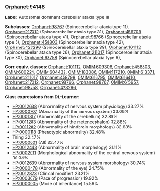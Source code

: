 
### [Orphanet:94148](http://www.orpha.net/ORDO/Orphanet_94148)
**Label:** Autosomal dominant cerebellar ataxia type III

**Subclasses:** [Orphanet:98767](http://www.orpha.net/ORDO/Orphanet_98767) (Spinocerebellar ataxia type 11), [Orphanet:217012](http://www.orpha.net/ORDO/Orphanet_217012) (Spinocerebellar ataxia type 31), [Orphanet:458798](http://www.orpha.net/ORDO/Orphanet_458798) (Spinocerebellar ataxia type 41), [Orphanet:98766](http://www.orpha.net/ORDO/Orphanet_98766) (Spinocerebellar ataxia type 5), [Orphanet:458803](http://www.orpha.net/ORDO/Orphanet_458803) (Spinocerebellar ataxia type 42), [Orphanet:423296](http://www.orpha.net/ORDO/Orphanet_423296) (Spinocerebellar ataxia type 38), [Orphanet:101112](http://www.orpha.net/ORDO/Orphanet_101112) (Spinocerebellar ataxia type 26), [Orphanet:211017](http://www.orpha.net/ORDO/Orphanet_211017) (Spinocerebellar ataxia type 30), [Orphanet:98758](http://www.orpha.net/ORDO/Orphanet_98758) (Spinocerebellar ataxia type 6), 

**Corr. equiv. classes:** [Orphanet:101112](http://www.orpha.net/ORDO/Orphanet_101112), [OMIM:609306](http://purl.obolibrary.org/obo/OMIM_609306), [Orphanet:458803](http://www.orpha.net/ORDO/Orphanet_458803), [OMIM:600224](http://purl.obolibrary.org/obo/OMIM_600224), [OMIM:604432](http://purl.obolibrary.org/obo/OMIM_604432), [OMIM:183086](http://purl.obolibrary.org/obo/OMIM_183086), [OMIM:117210](http://purl.obolibrary.org/obo/OMIM_117210), [OMIM:613371](http://purl.obolibrary.org/obo/OMIM_613371), [Orphanet:211017](http://www.orpha.net/ORDO/Orphanet_211017), [Orphanet:458798](http://www.orpha.net/ORDO/Orphanet_458798), [OMIM:616795](http://purl.obolibrary.org/obo/OMIM_616795), [OMIM:616410](http://purl.obolibrary.org/obo/OMIM_616410), [Orphanet:217012](http://www.orpha.net/ORDO/Orphanet_217012), [Orphanet:98766](http://www.orpha.net/ORDO/Orphanet_98766), [Orphanet:98767](http://www.orpha.net/ORDO/Orphanet_98767), [OMIM:615957](http://purl.obolibrary.org/obo/OMIM_615957), [Orphanet:98758](http://www.orpha.net/ORDO/Orphanet_98758), [Orphanet:423296](http://www.orpha.net/ORDO/Orphanet_423296), 

**Class expressions from DL-Learner:**

- [HP:0012638](http://purl.obolibrary.org/obo/HP_0012638) (Abnormality of nervous system physiology) 33.27%
- [HP:0000707](http://purl.obolibrary.org/obo/HP_0000707) (Abnormality of the nervous system) 33.08%
- [HP:0001317](http://purl.obolibrary.org/obo/HP_0001317) (Abnormality of the cerebellum) 32.89%
- [HP:0011283](http://purl.obolibrary.org/obo/HP_0011283) (Abnormality of the metencephalon) 32.88%
- [HP:0011282](http://purl.obolibrary.org/obo/HP_0011282) (Abnormality of hindbrain morphology) 32.88%
- [HP:0000118](http://purl.obolibrary.org/obo/HP_0000118) (Phenotypic abnormality) 32.48%
- Thing 32.47%
- [HP:0000001](http://purl.obolibrary.org/obo/HP_0000001) (All) 32.47%
- [HP:0012443](http://purl.obolibrary.org/obo/HP_0012443) (Abnormality of brain morphology) 31.11%
- [HP:0002011](http://purl.obolibrary.org/obo/HP_0002011) (Morphological abnormality of the central nervous system) 30.94%
- [HP:0012639](http://purl.obolibrary.org/obo/HP_0012639) (Abnormality of nervous system morphology) 30.74%
- [HP:0000478](http://purl.obolibrary.org/obo/HP_0000478) (Abnormality of the eye) 24.75%
- [HP:0012823](http://purl.obolibrary.org/obo/HP_0012823) (Clinical modifier) 23.21%
- [HP:0003679](http://purl.obolibrary.org/obo/HP_0003679) (Pace of progression) 19.92%
- [HP:0000005](http://purl.obolibrary.org/obo/HP_0000005) (Mode of inheritance) 15.56%


